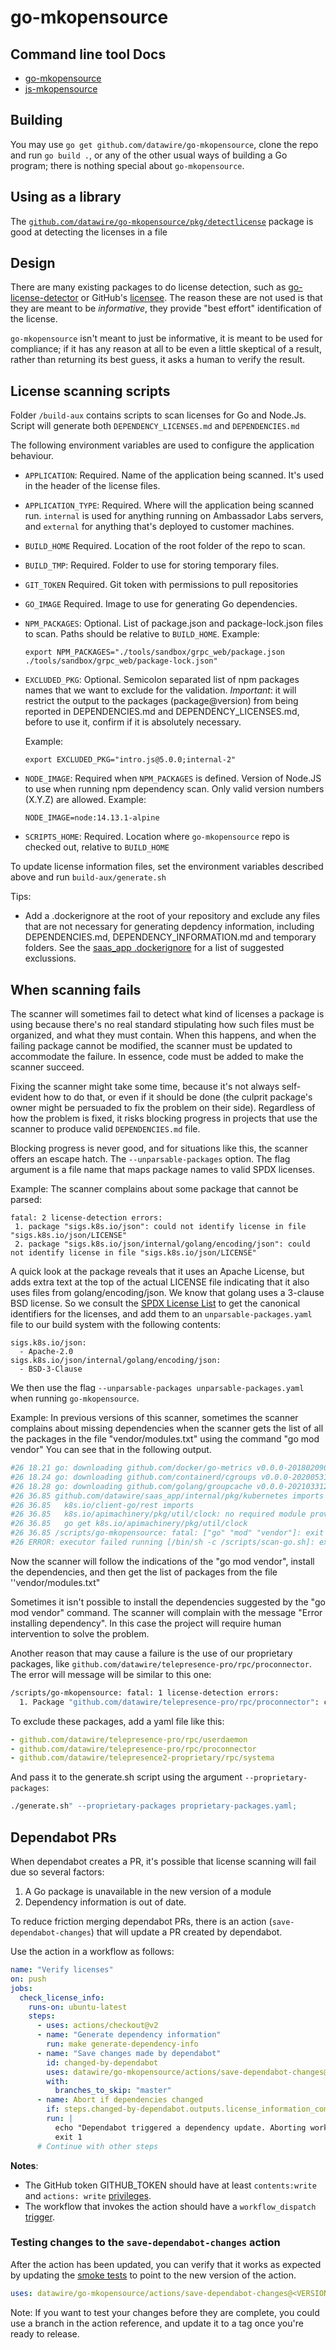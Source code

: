 # go-mkopensource

## Command line tool Docs

- [go-mkopensource](/cmd/go-mkopensource/README.md)
- [js-mkopensource](/cmd/js-mkopensource/README.md)

## Building

You may use `go get github.com/datawire/go-mkopensource`, clone the
repo and run `go build .`, or any of the other usual ways of building
a Go program; there is nothing special about `go-mkopensource`.

## Using as a library

The [`github.com/datawire/go-mkopensource/pkg/detectlicense`][detectlicense]
package is good at detecting the licenses in a file

[detectlicense]: https://pkg.go.dev/github.com/datawire/go-mkopensource/pkg/detectlicense

## Design

There are many existing packages to do license detection, such as
[go-license-detector][] or GitHub's [licensee][]. The reason these
are not used is that they are meant to be _informative_, they provide
"best effort" identification of the license.

`go-mkopensource` isn't meant to just be informative, it is meant to
be used for compliance; if it has any reason at all to be even a
little skeptical of a result, rather than returning its best guess, it
asks a human to verify the result.

[go-license-detector]: https://github.com/go-enry/go-license-detector
[licensee]: https://github.com/licensee/licensee

## License scanning scripts

Folder `/build-aux` contains scripts to scan licenses for Go and
Node.Js. Script will generate both `DEPENDENCY_LICENSES.md` and
`DEPENDENCIES.md`

The following environment variables are used to configure the
application behaviour.

- `APPLICATION`: Required. Name of the application being scanned.
  It's used in the header of the license files.

- `APPLICATION_TYPE`: Required. Where will the application being
  scanned run.
  `internal` is used for anything running on Ambassador Labs servers,
  and `external` for anything that's deployed to customer machines.

- `BUILD_HOME` Required. Location of the root folder of the repo to
  scan.

- `BUILD_TMP`: Required. Folder to use for storing temporary files.

- `GIT_TOKEN` Required. Git token with permissions to pull
  repositories

- `GO_IMAGE` Required. Image to use for generating Go
  dependencies.

- `NPM_PACKAGES`: Optional. List of package.json and package-lock.json
  files to scan. Paths should be relative to `BUILD_HOME`.
  Example:

  `export NPM_PACKAGES="./tools/sandbox/grpc_web/package.json ./tools/sandbox/grpc_web/package-lock.json"`

- `EXCLUDED_PKG`: Optional. Semicolon separated list of npm packages names that we want to exclude for the validation.
  _Important_: it will restrict the output to the packages (package@version) from being reported in DEPENDENCIES.md and DEPENDENCY_LICENSES.md,
  before to use it, confirm if it is absolutely necessary.

  Example:

  `export EXCLUDED_PKG="intro.js@5.0.0;internal-2"`

- `NODE_IMAGE`: Required when `NPM_PACKAGES` is defined. Version
  of Node.JS to use when running npm dependency scan. Only valid
  version numbers (X.Y.Z) are allowed.
  Example:

  `NODE_IMAGE=node:14.13.1-alpine`

- `SCRIPTS_HOME`: Required. Location where `go-mkopensource` repo is
  checked out, relative to `BUILD_HOME`

To update license information files, set the environment variables
described above and run `build-aux/generate.sh`

Tips:

- Add a .dockerignore at the root of your repository and exclude any files that are not necessary for generating depdency
  information, including DEPENDENCIES.md, DEPENDENCY_INFORMATION.md and temporary folders. See the
  [saas_app .dockerignore](https://github.com/datawire/saas_app/blob/master/.dockerignore) for a list of suggested exclussions.

## When scanning fails

The scanner will sometimes fail to detect what kind of licenses a package is using because there's no real standard
stipulating how such files must be organized, and what they must contain. When this happens, and when the failing
package cannot be modified, the scanner must be updated to accommodate the failure. In essence, code must be added
to make the scanner succeed.

Fixing the scanner might take some time, because it's not always self-evident how to do that, or even if it should be
done (the culprit package's owner might be persuaded to fix the problem on their side). Regardless of how the problem
is fixed, it risks blocking progress in projects that use the scanner to produce valid `DEPENDENCIES.md` file.

Blocking progress is never good, and for situations like this, the scanner offers an escape hatch. The `--unparsable-packages`
option. The flag argument is a file name that maps package names to valid SPDX licenses.

Example:
The scanner complains about some package that cannot be parsed:

```
fatal: 2 license-detection errors:
 1. package "sigs.k8s.io/json": could not identify license in file "sigs.k8s.io/json/LICENSE"
 2. package "sigs.k8s.io/json/internal/golang/encoding/json": could not identify license in file "sigs.k8s.io/json/LICENSE"
```

A quick look at the package reveals that it uses an Apache License, but adds extra text at the top of the actual LICENSE
file indicating that it also uses files from golang/encoding/json. We know that golang uses a 3-clause BSD license. So we consult the [SPDX License List](https://spdx.org/licenses/) to get the canonical
identifiers for the licenses, and add them to an `unparsable-packages.yaml` file to our build system
with the following contents:

```
sigs.k8s.io/json:
  - Apache-2.0
sigs.k8s.io/json/internal/golang/encoding/json:
  - BSD-3-Clause
```

We then use the flag `--unparsable-packages unparsable-packages.yaml` when running `go-mkopensource`.

Example:
In previous versions of this scanner, sometimes the scanner complains about missing dependencies when the scanner gets
the list of all the packages in the file "vendor/modules.txt" using the command "go mod vendor" You can see that in the following output.

```bash
#26 18.21 go: downloading github.com/docker/go-metrics v0.0.0-20180209012529-399ea8c73916
#26 18.24 go: downloading github.com/containerd/cgroups v0.0.0-20200531161412-0dbf7f05ba59
#26 18.28 go: downloading github.com/golang/groupcache v0.0.0-20210331224755-41bb18bfe9da
#26 36.85 github.com/datawire/saas_app/internal/pkg/kubernetes imports
#26 36.85   k8s.io/client-go/rest imports
#26 36.85   k8s.io/apimachinery/pkg/util/clock: no required module provides package k8s.io/apimachinery/pkg/util/clock; to add it:
#26 36.85   go get k8s.io/apimachinery/pkg/util/clock
#26 36.85 /scripts/go-mkopensource: fatal: ["go" "mod" "vendor"]: exit status 1
#26 ERROR: executor failed running [/bin/sh -c /scripts/scan-go.sh]: exit code: 1
```

Now the scanner will follow the indications of the "go mod vendor", install the dependencies, and then
get the list of packages from the file ''vendor/modules.txt"

Sometimes it isn't possible to install the dependencies suggested by the "go mod vendor" command.
The scanner will complain with the message "Error installing dependency". In this case the project will require human intervention to solve the problem.

Another reason that may cause a failure is the use of our proprietary packages, like `github.com/datawire/telepresence-pro/rpc/proconnector`.
The error will message will be similar to this one:

```bash
/scripts/go-mkopensource: fatal: 1 license-detection errors:
  1. Package "github.com/datawire/telepresence-pro/rpc/proconnector": could not identify a license for all sources (had no global LICENSE file)
```

To exclude these packages, add a yaml file like this:

```yaml
- github.com/datawire/telepresence-pro/rpc/userdaemon
- github.com/datawire/telepresence-pro/rpc/proconnector
- github.com/datawire/telepresence2-proprietary/rpc/systema
```

And pass it to the generate.sh script using the argument `--proprietary-packages`:

```bash
./generate.sh" --proprietary-packages proprietary-packages.yaml;
```

## Dependabot PRs

When dependabot creates a PR, it's possible that license scanning will fail due so several factors:

1. A Go package is unavailable in the new version of a module
2. Dependency information is out of date.

To reduce friction merging dependabot PRs, there is an action (`save-dependabot-changes`) that will update a PR created by dependabot.

Use the action in a workflow as follows:

```yaml
name: "Verify licenses"
on: push
jobs:
  check_license_info:
    runs-on: ubuntu-latest
    steps:
      - uses: actions/checkout@v2
      - name: "Generate dependency information"
        run: make generate-dependency-info
      - name: "Save changes made by dependabot"
        id: changed-by-dependabot
        uses: datawire/go-mkopensource/actions/save-dependabot-changes@v0.0.1
        with:
          branches_to_skip: "master"
      - name: Abort if dependencies changed
        if: steps.changed-by-dependabot.outputs.license_information_committed == 'true'
        run: |
          echo "Dependabot triggered a dependency update. Aborting workflow."
          exit 1
      # Continue with other steps
```

**Notes**:

- The GitHub token GITHUB_TOKEN should have at least `contents:write` and `actions: write`
  [privileges](https://docs.github.com/en/actions/security-guides/automatic-token-authentication#permissions-for-the-github_token).
- The workflow that invokes the action should have a `workflow_dispatch`
  [trigger](https://docs.github.com/en/actions/using-workflows/events-that-trigger-workflows#workflow_dispatch).

### Testing changes to the `save-dependabot-changes` action

After the action has been updated, you can verify that it works as expected by updating the [smoke tests](.github/workflows/test-action.yml)
to point to the new version of the action.

```yaml
uses: datawire/go-mkopensource/actions/save-dependabot-changes@<VERSION>
```

Note: If you want to test your changes before they are complete, you could use a branch in the action reference, and
update it to a tag once you're ready to release.

